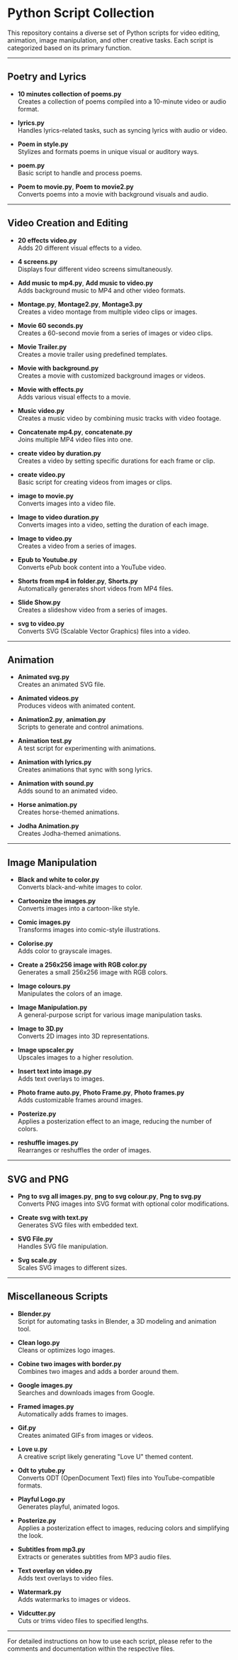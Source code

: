# Python Script Collection

This repository contains a diverse set of Python scripts for video editing, animation, image manipulation, and other creative tasks. Each script is categorized based on its primary function.

---

## Poetry and Lyrics

- **10 minutes collection of poems.py**  
  Creates a collection of poems compiled into a 10-minute video or audio format.

- **lyrics.py**  
  Handles lyrics-related tasks, such as syncing lyrics with audio or video.

- **Poem in style.py**  
  Stylizes and formats poems in unique visual or auditory ways.

- **poem.py**  
  Basic script to handle and process poems.

- **Poem to movie.py**, **Poem to movie2.py**  
  Converts poems into a movie with background visuals and audio.

---

## Video Creation and Editing

- **20 effects video.py**  
  Adds 20 different visual effects to a video.

- **4 screens.py**  
  Displays four different video screens simultaneously.

- **Add music to mp4.py**, **Add music to video.py**  
  Adds background music to MP4 and other video formats.

- **Montage.py**, **Montage2.py**, **Montage3.py**  
  Creates a video montage from multiple video clips or images.

- **Movie 60 seconds.py**  
  Creates a 60-second movie from a series of images or video clips.

- **Movie Trailer.py**  
  Creates a movie trailer using predefined templates.

- **Movie with background.py**  
  Creates a movie with customized background images or videos.

- **Movie with effects.py**  
  Adds various visual effects to a movie.

- **Music video.py**  
  Creates a music video by combining music tracks with video footage.

- **Concatenate mp4.py**, **concatenate.py**  
  Joins multiple MP4 video files into one.

- **create video by duration.py**  
  Creates a video by setting specific durations for each frame or clip.

- **create video.py**  
  Basic script for creating videos from images or clips.

- **image to movie.py**  
  Converts images into a video file.

- **Image to video duration.py**  
  Converts images into a video, setting the duration of each image.

- **Image to video.py**  
  Creates a video from a series of images.

- **Epub to Youtube.py**  
  Converts ePub book content into a YouTube video.

- **Shorts from mp4 in folder.py**, **Shorts.py**  
  Automatically generates short videos from MP4 files.

- **Slide Show.py**  
  Creates a slideshow video from a series of images.

- **svg to video.py**  
  Converts SVG (Scalable Vector Graphics) files into a video.

---

## Animation

- **Animated svg.py**  
  Creates an animated SVG file.

- **Animated videos.py**  
  Produces videos with animated content.

- **Animation2.py**, **animation.py**  
  Scripts to generate and control animations.

- **Animation test.py**  
  A test script for experimenting with animations.

- **Animation with lyrics.py**  
  Creates animations that sync with song lyrics.

- **Animation with sound.py**  
  Adds sound to an animated video.

- **Horse animation.py**  
  Creates horse-themed animations.

- **Jodha Animation.py**  
  Creates Jodha-themed animations.

---

## Image Manipulation

- **Black and white to color.py**  
  Converts black-and-white images to color.

- **Cartoonize the images.py**  
  Converts images into a cartoon-like style.

- **Comic images.py**  
  Transforms images into comic-style illustrations.

- **Colorise.py**  
  Adds color to grayscale images.

- **Create a 256x256 image with RGB color.py**  
  Generates a small 256x256 image with RGB colors.

- **Image colours.py**  
  Manipulates the colors of an image.

- **Image Manipulation.py**  
  A general-purpose script for various image manipulation tasks.

- **Image to 3D.py**  
  Converts 2D images into 3D representations.

- **Image upscaler.py**  
  Upscales images to a higher resolution.

- **Insert text into image.py**  
  Adds text overlays to images.

- **Photo frame auto.py**, **Photo Frame.py**, **Photo frames.py**  
  Adds customizable frames around images.

- **Posterize.py**  
  Applies a posterization effect to an image, reducing the number of colors.

- **reshuffle images.py**  
  Rearranges or reshuffles the order of images.

---

## SVG and PNG

- **Png to svg all images.py**, **png to svg colour.py**, **Png to svg.py**  
  Converts PNG images into SVG format with optional color modifications.

- **Create svg with text.py**  
  Generates SVG files with embedded text.

- **SVG File.py**  
  Handles SVG file manipulation.

- **Svg scale.py**  
  Scales SVG images to different sizes.

---

## Miscellaneous Scripts

- **Blender.py**  
  Script for automating tasks in Blender, a 3D modeling and animation tool.

- **Clean logo.py**  
  Cleans or optimizes logo images.

- **Cobine two images with border.py**  
  Combines two images and adds a border around them.

- **Google images.py**  
  Searches and downloads images from Google.

- **Framed images.py**  
  Automatically adds frames to images.

- **Gif.py**  
  Creates animated GIFs from images or videos.

- **Love u.py**  
  A creative script likely generating "Love U" themed content.

- **Odt to ytube.py**  
  Converts ODT (OpenDocument Text) files into YouTube-compatible formats.

- **Playful Logo.py**  
  Generates playful, animated logos.

- **Posterize.py**  
  Applies a posterization effect to images, reducing colors and simplifying the look.

- **Subtitles from mp3.py**  
  Extracts or generates subtitles from MP3 audio files.

- **Text overlay on video.py**  
  Adds text overlays to video files.

- **Watermark.py**  
  Adds watermarks to images or videos.

- **Vidcutter.py**  
  Cuts or trims video files to specified lengths.

---

For detailed instructions on how to use each script, please refer to the comments and documentation within the respective files.
